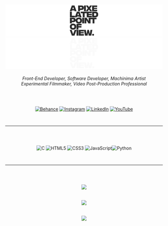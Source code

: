 <br>

![APPOV Logo LightMode](./img/appovlightnew.png#gh-light-mode-only)
![APPOV Logo DarkMode](./img/appovdarknew.png#gh-dark-mode-only)


<h6 align="center">
Front-End Developer, Software Developer, Machinima Artist <br>
Experimental Filmmaker, Video Post-Production Professional
</h6>

<br>

<div align="center">

[![Behance](https://img.shields.io/badge/Behance-2b2b2b?style=flat-square&logo=behance&logoColor=white)](https://behance.net/APPOV) [![Instagram](https://img.shields.io/badge/Instagram-2b2b2b.svg?style=flat-square&logo=Instagram&logoColor=white)](https://instagram.com/appovfilm) [![LinkedIn](https://img.shields.io/badge/LinkedIn-2b2b2b.svg?style=flat-square&logo=linkedin&logoColor=white)](https://linkedin.com/in/apixelatedpointofview) [![YouTube](https://img.shields.io/badge/YouTube-2b2b2b.svg?style=flat-square&logo=YouTube&logoColor=white)](https://youtube.com/@apixelatedpointofview) 
</div>
<Br>

----
<br><Br>
<div align="center">

![C](https://img.shields.io/badge/C-%2300599C.svg?style=flat-square&logo=c&logoColor=white) ![HTML5](https://img.shields.io/badge/HTML5-%23E34F26.svg?style=flat-square&logo=html5&logoColor=white) ![CSS3](https://img.shields.io/badge/CSS3-%231572B6.svg?style=flat-square&logo=CSS3&logoColor=white) ![JavaScript](https://img.shields.io/badge/JavaScript-2b2b2b.svg?style=flat-square&logo=javascript&logoColor=ffff00)![Python](https://img.shields.io/badge/Python-3670A0?style=flat-square&logo=python&logoColor=ffdd54)
</div>
<br>

----
<br><br>
<div align="center">

![](https://github-readme-stats.vercel.app/api/top-langs/?username=Jiyorude&theme=vue-dark&hide_border=false&include_all_commits=false&count_private=false&layout=compact)<br><br>

![](https://github-readme-stats.vercel.app/api?username=Jiyorude&theme=vue-dark&hide_border=false&include_all_commits=false&count_private=false)<br/><br>

![](https://github-readme-streak-stats.herokuapp.com/?user=Jiyorude&theme=vue-dark&hide_border=false)<br/>

</div>

<br>

